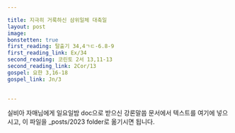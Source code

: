 ```yaml
---

title: 지극히 거룩하신 삼위일체 대축일
layout: post 
image: 
bonstetten: true
first_reading: 탈출기 34,4ㄱㄷ-6.8-9
first_reading_link: Ex/34
second_reading: 코린토 2서 13,11-13
second_reading_link: 2Cor/13
gospel: 요한 3,16-18
gospel_link: Jn/3
 

---
```



실비아 자매님에게 일요일밤 doc으로 받으신
강론말씀 문서에서
텍스트를 여기에 넣으시고,
이 파일을 _posts/2023 folder로 옮기시면 됩니다.
